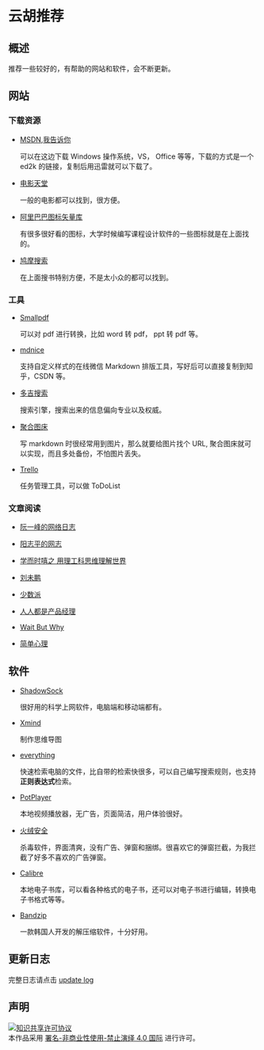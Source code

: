 # 云胡推荐

## 概述
推荐一些较好的，有帮助的网站和软件，会不断更新。
## 网站

### 下载资源

- [MSDN,我告诉你](https://msdn.itellyou.cn/) 

    可以在这边下载 Windows 操作系统，VS， Office 等等，下载的方式是一个 ed2k 的链接，复制后用迅雷就可以下载了。

- [电影天堂](https://www.dytt8.net/)
    
    一般的电影都可以找到，很方便。

- [阿里巴巴图标矢量库](https://www.iconfont.cn/)

    有很多很好看的图标，大学时候编写课程设计软件的一些图标就是在上面找的。

- [鸠摩搜索](https://www.jiumodiary.com/)

    在上面搜书特别方便，不是太小众的都可以找到。

### 工具
    
- [Smallpdf](https://smallpdf.com/cn/)
    
    可以对 pdf 进行转换，比如 word 转 pdf， ppt 转 pdf 等。

- [mdnice](https://mdnice.com)

    支持自定义样式的在线微信 Markdown 排版工具，写好后可以直接复制到知乎，CSDN 等。

- [多吉搜索](https://www.dogedoge.com/)

  搜索引擎，搜索出来的信息偏向专业以及权威。

- [聚合图床](https://www.superbed.cn/)

  写 markdown 时很经常用到图片，那么就要给图片找个 URL, 聚合图床就可以实现，而且多处备份，不怕图片丢失。
  
- [Trello](https://trello.com)
    
  任务管理工具，可以做 ToDoList
### 文章阅读

- [阮一峰的网络日志](http://www.ruanyifeng.com/blog/)

- [阳志平的网志](https://www.yangzhiping.com/)

- [学而时嘻之 用理工科思维理解世界](https://www.geekonomics10000.com/)

- [刘未鹏](http://mindhacks.cn/)

- [少数派](https://sspai.com/)

- [人人都是产品经理](http://www.woshipm.com/)

- [Wait But Why](https://waitbutwhy.com/)

- [简单心理](https://www.jiandanxinli.com/knowledge)

## 软件

- [ShadowSock](https://shadowsocks.org/en/index.html)

    很好用的科学上网软件，电脑端和移动端都有。
    
- [Xmind](https://www.xmind.cn/)

    制作思维导图

- [everything](https://www.voidtools.com/zh-cn/)

    快速检索电脑的文件，比自带的检索快很多，可以自己编写搜索规则，也支持**正则表达式**检索。
- [PotPlayer](https://potplayer.daum.net/)

    本地视频播放器，无广告，页面简洁，用户体验很好。

- [火绒安全](https://www.huorong.cn/)

    杀毒软件，界面清爽，没有广告、弹窗和捆绑。很喜欢它的弹窗拦截，为我拦截了好多不喜欢的广告弹窗。
    
- [Calibre](https://calibre-ebook.com/)

    本地电子书库，可以看各种格式的电子书，还可以对电子书进行编辑，转换电子书格式等等。

- [Bandzip](http://www.bandisoft.com/bandizip/)

  一款韩国人开发的解压缩软件，十分好用。

    
## 更新日志

完整日志请点击 [update log](https://github.com/stevenling/web-and-software-recommend/wiki/log)



## 声明
<a rel="license" href="https://creativecommons.org/licenses/by-nc-nd/4.0/deed.zh"><img alt="知识共享许可协议" style="border-width: 0" src="https://licensebuttons.net/l/by-nc-nd/4.0/88x31.png"></a><br>本作品采用 <a rel="license" href="https://creativecommons.org/licenses/by-nc-nd/4.0/deed.zh">署名-非商业性使用-禁止演绎 4.0 国际</a> 进行许可。


